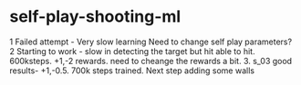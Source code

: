 # self-play-shooting-ml
 
1 Failed attempt - Very slow learning Need to change self play parameters?
2 Starting to work - slow in detecting the target but hit able to hit. 600ksteps. +1,-2 rewards. need to cheange the rewards a bit.
3. s_03 good results- +1,-0.5. 700k steps trained. Next step adding some walls